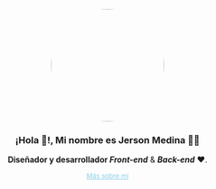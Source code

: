 <p align="center" width="300px">
    <img width="200px" src="https://avatars.githubusercontent.com/u/126620447?v=4" style="border-radius: 50%;">
  <h3 align="center">¡Hola 👋!, Mi nombre es Jerson Medina 👨‍💻</h3>
</p>

<p align="center"><strong>Diseñador y desarrollador <i>Front-end</i></strong> & <strong><i>Back-end</i></strong> ❤️.</p>
<p align="center"><small><a href="https://jmedinalezama.github.io/portafolio-cv/" target="_blank" rel="noopener noreferrer" style="color: skyblue;">Más sobre  mí</a></small></p>
